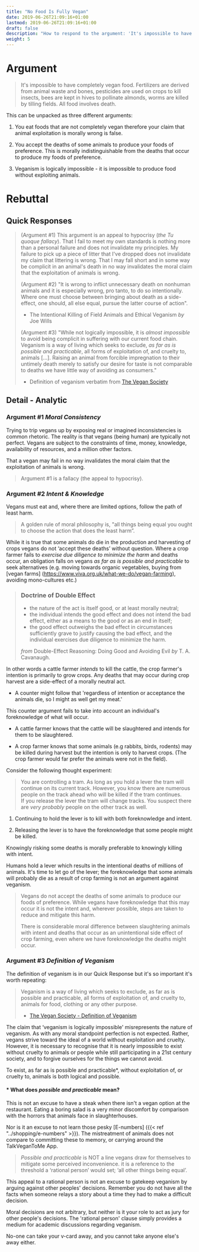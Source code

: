 ```yaml
---
title: "No Food Is Fully Vegan"
date: 2019-06-26T21:09:16+01:00
lastmod: 2019-06-26T21:09:16+01:00
draft: false
description: "How to respond to the argument: 'It's impossible to have completely vegan food. Fertilizers are derived from animal waste and bones, pesticides are used on crops to kill insects, bees are kept in hives to pollinate almonds, worms are killed by tilling fields. All food involves death.'"
weight: 5
---
```


# Argument

> It's impossible to have completely vegan food. Fertilizers are derived from animal waste and bones, pesticides are used on crops to kill insects, bees are kept in hives to pollinate almonds, worms are killed by tilling fields. All food involves death.

This can be unpacked as three different arguments:

1. You eat foods that are not completely vegan therefore your claim that animal exploitation is morally wrong is false.

2. You accept the deaths of some animals to produce your foods of preference. This is morally indistinguishable from the deaths that occur to produce my foods of preference.

3. Veganism is logically impossible - it is impossible to produce food without exploiting animals. 

# Rebuttal

## Quick Responses

> (Argument #1) This argument is an appeal to hypocrisy (*the Tu quoque fallacy*). That I fail to meet my own standards is nothing more than a personal failure and does not invalidate my principles. My failure to pick up a piece of litter that I've dropped does not invalidate my claim that littering is wrong. That I may fall short and in some way be complicit in an animal's death in no way invalidates the moral claim that the exploitation of animals is wrong.
> 
> (Argument #2) "It is wrong to inflict unnecessary death on nonhuman animals and it is especially wrong, pro tanto, to do so intentionally. Where one must choose between bringing about death as a side-effect, one should, all else equal, pursue the latter course of action".  
> - The Intentional Killing of Field Animals and Ethical Veganism *by*  Joe Wills
> 
> (Argument #3) "While not logically impossible, it is *almost impossible* to avoid being complicit in suffering with our current food chain. Veganism is a way of living which seeks to exclude, *as far as is possible and practicable*, all forms of exploitation of, and cruelty to, animals [...]. Raising an animal from forcible impregnation to their untimely death merely to satisfy our desire for taste is not comparable to deaths we have little way of avoiding as consumers."  
> - Definition of veganism verbatim from [The Vegan Society](https://www.vegansociety.com/go-vegan/definition-veganism)

## Detail - Analytic

### Argument #1 *Moral Consistency*

Trying to trip vegans up by exposing real or imagined inconsistencies is common rhetoric. The reality is that vegans (being human) are typically not perfect. Vegans are subject to the constraints of time, money, knowledge, availability of resources, and a million other factors. 

That a vegan may fail in no way invalidates the moral claim that the exploitation of animals is wrong.

> Argument #1 is a fallacy (the appeal to hypocrisy).

### Argument #2 *Intent & Knowledge*

Vegans must eat and, where there are limited options, follow the path of least harm.


>A golden rule of moral philosophy is, "all things being equal you ought to choose the action that does the least harm”.

While it is true that some animals do die in the production and harvesting of crops vegans do not ‘accept these deaths’ without question.  Where a crop farmer fails to *exercise due diligence to minimize the harm* and deaths occur, an obligation falls on vegans *as far as is possible and practicable* to seek alternatives (e.g. moving towards organic vegetables, buying from [vegan farms] (https://www.viva.org.uk/what-we-do/vegan-farming), avoiding mono-cultures etc.)

> ### Doctrine of Double Effect
> - the nature of the act is itself good, or at least morally neutral;  
> - the individual intends the good effect and does not intend the bad effect, either as a means to the good or as an end in itself;  
> - the good effect outweighs the bad effect in circumstances sufficiently grave to justify causing the bad effect, and the individual exercises due diligence to minimize the harm.  
> 
> *from* Double-Effect Reasoning: Doing Good and Avoiding Evil *by* T. A. Cavanaugh.
 
In other words a cattle farmer *intends* to kill the cattle, the crop farmer's intention is primarily to grow crops. Any deaths that may occur during crop harvest are a side-effect of a morally neutral act. 

- A counter might follow that 'regardless of intention or acceptance the animals die, so I might as well get my meat.'

This counter argument fails to take into account an individual's foreknowledge of what will occur.

* A cattle farmer knows that the cattle will be slaughtered and intends for them to be slaughtered.

* A crop farmer knows that some animals (e.g rabbits, birds, rodents) may be killed during harvest but the intention is only to harvest crops. (The crop farmer would far prefer the animals were not in the field).
 
Consider the following thought experiment:

> You are controlling a tram. As long as you hold a lever the tram will continue on its current track.  However, you know there are numerous people on the track ahead who will be killed if the tram continues.  
> If you release the lever the tram will change tracks. You suspect there are *very probably* people on the other track as well.

1. Continuing to hold the lever is to kill with both foreknowledge and intent.

2. Releasing the lever is to have the foreknowledge that some people might be killed.

Knowingly risking some deaths is morally preferable to knowingly killing with intent.

Humans hold a lever which results in the intentional deaths of millions of animals. It's time to let go of the lever; the foreknowledge that some animals will probably die as a result of crop farming is not an argument against veganism.

> Vegans do not accept the deaths of some animals to produce our foods of preference. While vegans have foreknowledge that this may occur it is not the intent and, wherever possible, steps are taken to reduce and mitigate this harm. 
> 
>  There is considerable moral difference between slaughtering animals with intent and deaths that occur as an unintentional side effect of crop farming, even where we have foreknowledge the deaths might occur. 


### Argument #3 *Definition of Veganism*

The definition of veganism is in our Quick Response but it's so important it's worth repeating: 

> Veganism is a way of living which seeks to exclude, as far as is possible and practicable, all forms of exploitation of, and cruelty to, animals for food, clothing or any other purpose.  
> - [The Vegan Society - Definition of Veganism](https://www.vegansociety.com/go-vegan/definition-veganism)

The claim that ‘veganism is logically impossible' misrepresents the nature of veganism. As with any moral standpoint perfection is not expected. Rather, vegans strive toward the ideal of a world without exploitation and cruelty. However, it is necessary to recognise that it is nearly impossible to exist without cruelty to animals or people while still participating in a 21st century society, and to forgive ourselves for the things we cannot avoid. 

To exist, as far as is possible and practicable*, without exploitation of, or cruelty to, animals is both logical and possible.

#### * What does *possible and practicable* mean?

This is not an excuse to have a steak when there isn't a vegan option at the restaurant. Eating a boring salad is a very minor discomfort by comparison with the horrors that animals face in slaughterhouses. 

Nor is it an excuse to not learn those pesky [E-numbers] ({{< ref "../shopping/e-numbers" >}}). The mistreatment of animals does not compare to committing these to memory, or carrying around the TalkVeganToMe App.



> *Possible and practicable* is NOT a line vegans draw for themselves to mitigate some perceived inconvenience. it is a reference to the threshold a ‘rational person’ would set; ‘all other things being equal’. 

This appeal to a rational person is not an excuse to gatekeep veganism by arguing against other peoples' decisions. Remember you do not have all the facts when someone relays a story about a time they had to make a difficult decision.

Moral decisions are not arbitrary, but neither is it your role to act as jury for other people's decisions. The 'rational person' clause simply provides a medium for academic discussions regarding veganism.

No-one can take your v-card away, and you cannot take anyone else's away either.
